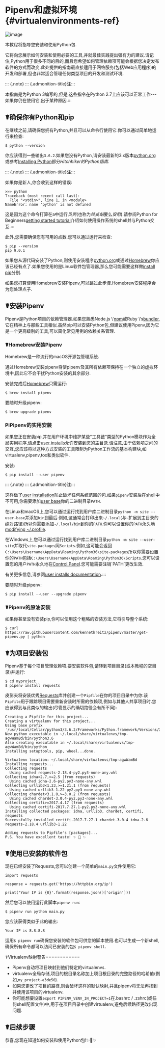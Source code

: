 # Pipenv和虚拟环境{#virtualenvironments-ref}

![image](https://farm3.staticflickr.com/2943/33485660921_dfc0494739_k_d.jpg)

本教程将指导您安装和使用Python包.

它将向您展示如何安装和使用必要的工具,并就最佳实践提出强有力的建议.请记住,Python用于很多不同的目的,而且您希望如何管理依赖项可能会根据您决定发布软件的方式而改变.此处提供的指南最直接适用于网络服务(包括Web应用程序)的开发和部署,但也非常适合管理任何类型项目的开发和测试环境.

::: {.note} ::: {.admonition-title}注:::

本指南是为Python 3编写的,但是,这些指令在Python 2.7上应该可以正常工作---如果你仍在使用它,出于某种原因.:::

## ☤确保你有Python和pip

在继续之前,请确保您拥有Python,并且可以从命令行使用它.你可以通过简单地运行来检查:

```
$ python --version
```

你应该得到一些输出`3.6.2`.如果您没有Python,请安装最新的3.x版本[python.org](https://python.org)或参考[Installing
Python](http://docs.python-guide.org/en/latest/starting/installation/)部分*Hitchhiker的Python指南*.

::: {.note} ::: {.admonition-title}注:::

如果你是新人,你会收到这样的错误:

```{.sourceCode .pycon}
>>> python
Traceback (most recent call last):
  File "<stdin>", line 1, in <module>
NameError: name 'python' is not defined
```

这是因为这个命令打算在a中运行*贝壳*(也称为*终奌站*要么*安慰*).请参阅Python for Beginners[getting
started
tutorial](https://opentechschool.github.io/python-beginners/en/getting_started.html#what-is-python-exactly)介绍如何使用操作系统的shell并与Python交互.:::

此外,您需要确保您有可用的点数.您可以通过运行来检查:

```
$ pip --version
pip 9.0.1
```

如果您从源代码安装了Python,则使用安装程序[python.org](https://python.org)或通过[Homebrew](https://brew.sh)你应该已经有点了.如果您使用的是Linux软件包管理器,那么您可能需要这样做[install
pip](https://pip.pypa.io/en/stable/installing/)分别.

如果您打算使用Homebrew安装Pipenv,可以跳过此步骤.Homebrew安装程序会为您处理点子.

## ☤安装Pipenv

Pipenv是Python项目的依赖管理器.如果您熟悉Node.js \\'[npm](https://www.npmjs.com/)或Ruby \\'s[bundler](http://bundler.io/),它在精神上与那些工具相似.虽然pip可以安装Python包,但建议使用Pipenv,因为它是一个更高级别的工具,可以简化常见用例的依赖关系管理.

### ☤Homebrew安装Pipenv

Homebrew是一种流行的macOS开源包管理系统.

通过Homebrew安装pipenv将使pipenv及其所有依赖项保持在一个独立的虚拟环境中,因此它不会干扰Python安装的其余部分.

安装完成后[Homebrew](https://brew.sh)只需运行:

```
$ brew install pipenv
```

要随时升级pipenv:

```
$ brew upgrade pipenv
```

### PiPipenv的实用安装

如果您正在安装pip,并在用户环境中维护某些"工具链"类型的Python模块作为全局实用程序,请点击[user
installs](https://pip.pypa.io/en/stable/user_guide/#user-installs)允许安装到您的主目录.请注意,由于依赖项之间的交互,您应该将以这种方式安装的工具限制为Python工作流的基本构建块,如virtualenv,pipenv,tox和类似软件.

安装:

```
$ pip install --user pipenv
```

::: {.note} ::: {.admonition-title}注:::

这样做了[user
installation](https://pip.pypa.io/en/stable/user_guide/#user-installs)防止破坏任何系统范围的包.如果`pipenv`安装后在shell中不可用,你需要添加[user
base](https://docs.python.org/3/library/site.html#site.USER_BASE)你的二进制目录`PATH`.

在Linux和macOS上,您可以通过运行找到用户库二进制目录`python -m site --user-base`并添加`bin`到最后.例如,这通常会打印出来`~/.local`(与`~`扩展到主目录的绝对路径)所以你需要添加`~/.local/bin`到你的`PATH`.你可以设置你的`PATH`永久地[modifying ~/.profile](https://stackoverflow.com/a/14638025).

在Windows上,您可以通过运行找到用户库二进制目录`python -m site --user-site`并取代`site-packages`同`Scripts`.例如,这可能会返回`C:\Users\Username\AppData\Roaming\Python36\site-packages`所以你需要设置你的`PATH`包括`C:\Users\Username\AppData\Roaming\Python36\Scripts`.您可以设置您的用户`PATH`永久地在[Control
Panel](https://msdn.microsoft.com/en-us/library/windows/desktop/bb776899(v=vs.85).aspx).您可能需要注销`PATH`更改生效.

有关更多信息,请参阅[user installs
documentation](https://pip.pypa.io/en/stable/user_guide/#user-installs).:::

要随时升级pipenv:

```
$ pip install --user --upgrade pipenv
```

### ☤Pipenv的原油安装

如果你甚至没有安装pip,你可以使用这个粗略的安装方法,它将引导整个系统:

```
$ curl https://raw.githubusercontent.com/kennethreitz/pipenv/master/get-pipenv.py | python
```

## ☤为项目安装包

Pipenv基于每个项目管理依赖项.要安装软件包,请转到项目目录(或本教程的空目录)并运行:

```
$ cd myproject
$ pipenv install requests
```

皮彭夫将安装优秀[Requests](https://python-requests.org)库并创建一个`Pipfile`在你的项目目录中为你.该`Pipfile`用于跟踪项目需要重新安装时所需的依赖项,例如与其他人共享项目时.您应该得到与此类似的输出(尽管显示的确切路径会有所不同):

```
Creating a Pipfile for this project...
Creating a virtualenv for this project...
Using base prefix '/usr/local/Cellar/python3/3.6.2/Frameworks/Python.framework/Versions/3.6'
New python executable in ~/.local/share/virtualenvs/tmp-agwWamBd/bin/python3.6
Also creating executable in ~/.local/share/virtualenvs/tmp-agwWamBd/bin/python
Installing setuptools, pip, wheel...done.

Virtualenv location: ~/.local/share/virtualenvs/tmp-agwWamBd
Installing requests...
Collecting requests
  Using cached requests-2.18.4-py2.py3-none-any.whl
Collecting idna<2.7,>=2.5 (from requests)
  Using cached idna-2.6-py2.py3-none-any.whl
Collecting urllib3<1.23,>=1.21.1 (from requests)
  Using cached urllib3-1.22-py2.py3-none-any.whl
Collecting chardet<3.1.0,>=3.0.2 (from requests)
  Using cached chardet-3.0.4-py2.py3-none-any.whl
Collecting certifi>=2017.4.17 (from requests)
  Using cached certifi-2017.7.27.1-py2.py3-none-any.whl
Installing collected packages: idna, urllib3, chardet, certifi, requests
Successfully installed certifi-2017.7.27.1 chardet-3.0.4 idna-2.6 requests-2.18.4 urllib3-1.22

Adding requests to Pipfile's [packages]...
P.S. You have excellent taste! ✨ 🍰 ✨
```

## ☤使用已安装的软件包

现在已经安装了Requests,您可以创建一个简单的`main.py`文件使用它:

```{.sourceCode .python}
import requests

response = requests.get('https://httpbin.org/ip')

print('Your IP is {0}'.format(response.json()['origin']))
```

然后您可以使用运行此脚本`pipenv run`:

```
$ pipenv run python main.py
```

您应该获得类似于此的输出:

```{.sourceCode .text}
Your IP is 8.8.8.8
```

运用`$ pipenv run`确保您安装的软件包可供您的脚本使用.也可以生成一个新shell,确保所有命令都可以访问已安装的包`$ pipenv shell`.

☤Virtualenv映射警告============

-   Pipenv自动将项目映射到他们特定的virtualenvs.
-   virtualenv全局存储,项目的根目录名称加上项目根目录的完整路径的哈希值(例如,`my_project-a3de50`).
-   如果您更改了项目的路径,则会破坏这样的默认映射,并且pipenv将无法再找到并使用该项目的virtualenv.
-   你可能想要设置`export PIPENV_VENV_IN_PROJECT=1`在.bashrc / .zshrc(或任何shell配置文件)中,用于在项目目录中创建virtualenv,避免后续路径更改出现问题.

## ☤后续步骤

恭喜,您现在知道如何安装和使用Python包!✨🍰✨
